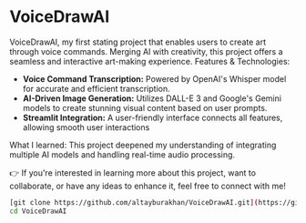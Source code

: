 # VoiceDrawAI

 VoiceDrawAI, my first stating project that enables users to create art through voice commands. Merging AI with creativity, this project offers a seamless and interactive art-making experience.
Features & Technologies:

- **Voice Command Transcription:** Powered by OpenAI's Whisper model for accurate and efficient transcription.
- **AI-Driven Image Generation:** Utilizes DALL-E 3 and Google's Gemini models to create stunning visual content based on user prompts.
- **Streamlit Integration:** A user-friendly interface connects all features, allowing smooth user interactions

What I learned: This project deepened my understanding of integrating multiple AI models and handling real-time audio processing.

👉 If you're interested in learning more about this project, want to collaborate, or have any ideas to enhance it, feel free to connect with me!

```bash
[git clone https://github.com/altayburakhan/VoiceDrawAI.git](https://github.com/altayburakhan/VoiceDrawAI.git)
cd VoiceDrawAI
